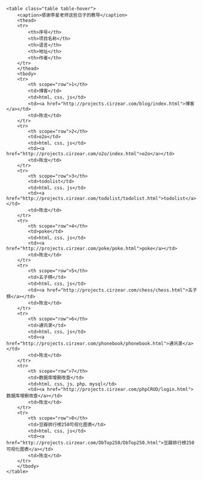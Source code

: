 
    <table class="table table-hover">
        <caption>感谢李星老师这些日子的教导</caption>
        <thead>
        <tr>
            <th>序号</th>
            <th>项目名称</th>
            <th>语言</th>
            <th>地址</th>
            <th>作者</th>
        </tr>
        </thead>
        <tbody>
        <tr>
            <th scope="row">1</th>
            <td>博客</td>
            <td>html、css、js</td>
            <td><a href="http://projects.cirzear.com/blog/index.html">博客</a></td>
            <td>陈龙</td>
        </tr>
        <tr>
            <th scope="row">2</th>
            <td>o2o</td>
            <td>html、css、js</td>
            <td><a href="http://projects.cirzear.com/o2o/index.html">o2o</a></td>
            <td>陈龙</td>
        </tr>
        <tr>
            <th scope="row">3</th>
            <td>todolist</td>
            <td>html、css、js</td>
            <td><a href="http://projects.cirzear.com/todolist/todolist.html">todolist</a></td>
            <td>陈龙</td>
        </tr>
        <tr>
            <th scope="row">4</th>
            <td>poke</td>
            <td>html、css、js</td>
            <td><a href="http://projects.cirzear.com/poke/poke.html">poke</a></td>
            <td>陈龙</td>
        </tr>
        <tr>
            <th scope="row">5</th>
            <td>五子棋</td>
            <td>html、css、js</td>
            <td><a href="http://projects.cirzear.com/chess/chess.html">五子棋</a></td>
            <td>陈龙</td>
        </tr>
        <tr>
            <th scope="row">6</th>
            <td>通讯录</td>
            <td>html、css、js</td>
            <td><a href="http://projects.cirzear.com/phonebook/phonebook.html">通讯录</a></td>
            <td>陈龙</td>
        </tr>
        <tr>
            <th scope="row">7</th>
            <td>数据库增删改查</td>
            <td>html、css、js、php、mysql</td>
            <td><a href="http://projects.cirzear.com/phpCRUD/login.html">数据库增删改查</a></td>
            <td>陈龙</td>
        </tr>
        <tr>
            <th scope="row">8</th>
            <td>豆瓣排行榜250可视化图表</td>
            <td>html、css、js</td>
            <td><a href="http://projects.cirzear.com/DbTop250/DbTop250.html">豆瓣排行榜250可视化图表</a></td>
            <td>陈龙</td>
        </tr>
        </tbody>
    </table>


